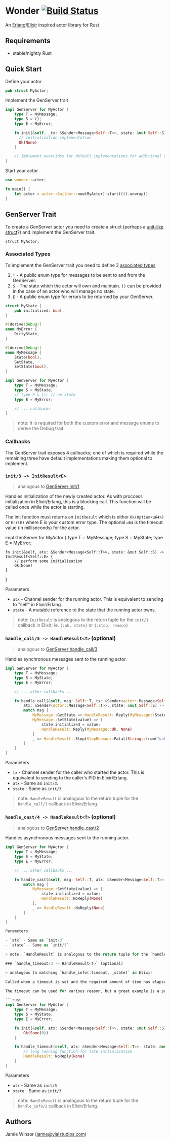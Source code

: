 # Wonder [![Build Status](https://travis-ci.org/reset/wonder.png?branch=master)](https://travis-ci.org/reset/wonder)

An [Erlang](http://www.erlang.org/doc/design_principles/gen_server_concepts.html)/[Elixir](http://elixir-lang.org/docs/stable/elixir/GenServer.html#content) inspired actor library for Rust

## Requirements

* stable/nightly Rust

## Quick Start

Define your actor

```rust
pub struct MyActor;
```

Implement the GenServer trait

```rust
impl GenServer for MyActor {
    type T = MyMessage;
    type S = ();
    type E = MyError;

    fn init(&self, _tx: &Sender<Message<Self::T>>, state: &mut Self::S) -> InitResult<Self::E> {
      // initialization implementation
      Ok(None)
    }

    // Implement overrides for default implementations for additional callbacks
}
```

Start your actor

```rust
use wonder::actor;

fn main() {
    let actor = actor::Builder::new(MyActor).start(()).unwrap();
}
```

## GenServer Trait

To create a GenServer actor you need to create a struct (perhaps a [unit-like struct](https://doc.rust-lang.org/book/structs.html#unit-like-structs)?) and implement the GenServer trait.

```
struct MyActor;
```

### Associated Types

To implement the GenServer trait you need to define 3 [associated types](https://doc.rust-lang.org/book/associated-types.html)

1. `T` - A public enum type for messages to be sent to and from the GenServer.
1. `S` - The state which the actor will own and maintain. `()` can be provided in the case of an actor who will manage no state.
1. `E` - A public enum type for errors to be returned by your GenServer.

```rust
struct MyState {
    pub initialized: bool,
}

#[derive(Debug)]
enum MyError {
    DirtyState,
}

#[derive(Debug)]
enum MyMessage {
    State(bool),
    GetState,
    SetState(bool),
}

impl GenServer for MyActor {
    type T = MyMessage;
    type S = MyState;
    // type S = (); // no state
    type E = MyError;

    // ... callbacks
}
```

> note: It is required for both the custom error and message enums to derive the Debug trait.

### Callbacks

The GenServer trait exposes 4 callbacks; one of which is required while the remaining three have default implementations making them optional to implement.

### `init/3 -> InitResult<E>`

> analogous to [GenServer:init/1](http://elixir-lang.org/docs/stable/elixir/GenServer.html#c:init/1)

Handles initialization of the newly created actor. As with proccess initialization in Elixir/Erlang, this is a blocking call. This function will be called once while the actor is starting.

The init function must returns an `InitResult` which is either `Ok(Option<u64>)` or `Err(E)` where E is your custom error type. The optional `u64` is the timeout value (in milliseconds) for the actor.

impl GenServer for MyActor {
    type T = MyMessage;
    type S = MyState;
    type E = MyError;

    fn init(&self, atx: &Sender<Message<Self::T>>, state: &mut Self::S) -> InitResult<Self::E> {
        // perform some initialization
        Ok(None)
    }
}

Parameters

- `atx` - Channel sender for the running actor. This is equivalent to sending to "self" in Elixir/Erlang.
- `state` - A mutable reference to the state that the running actor owns.

> note: `InitResult` is analogous to the return tuple for the `init/1` callback in Elixir; ie. `{:ok, state}` or `{:stop, reason}`

### `handle_call/5 -> HandleResult<T>` (optional)

> analogous to [GenServer:handle_call/3](http://elixir-lang.org/docs/stable/elixir/GenServer.html#c:handle_call/3)

Handles synchronous messages sent to the running actor.

```rust
impl GenServer for MyActor {
    type T = MyMessage;
    type S = MyState;
    type E = MyError;

    // ... other callbacks ...

    fn handle_call(&self, msg: Self::T, tx: &Sender<actor::Message<Self::T>>,
        atx: &Sender<actor::Message<Self::T>>, state: &mut Self::S) -> HandleResult<Self::T> {
        match msg {
            MyMessage::GetState => HandleResult::Reply(MyMessage::State(state.initialized), None),
            MyMessage::SetState(value) => {
                state.initialized = value;
                HandleResult::Reply(MyMessage::Ok, None)
            }
            _ => HandleResult::Stop(StopReason::Fatal(String::from("unhandled call")), None),
        }
    }
}
```

Parameters

- `tx` - Channel sender for the caller who started the actor. This is equivalent to sending to the caller's PID in Elixir/Erlang.
- `atx` - Same as `init/3`.
- `state` - Same as `init/3`.

> note: `HandleResult` is analogous to the return tuple for the `handle_call/3` callback in Elixir/Erlang.

### `handle_cast/4 -> HandleResult<T>` (optional)

> analogous to [GenServer:handle_cast/2](http://elixir-lang.org/docs/stable/elixir/GenServer.html#c:handle_cast/2)

Handles asynchronous messages sent to the running actor.

```rust
impl GenServer for MyActor {
    type T = MyMessage;
    type S = MyState;
    type E = MyError;

    // ... other callbacks ...

    fn handle_cast(&self, msg: Self::T, atx: &Sender<Message<Self::T>>, state: &mut Self::S) -> HandleResult<Self::T> {
        match msg {
            MyMessage::SetState(value) => {
                state.initialized = value;
                HandleResult::NoReply(None)
            },
            _ => HandleResult::NoReply(None)
        }
    }
}

Parameters

- `atx` - Same as `init/3`
- `state` - Same as `init/3`

> note: `HandleResult` is analogous to the return tuple for the `handle_cast/2` callback in Elixir/Erlang.

### `handle_timeout/3 -> HandleResult<T>` (optional)

> analogous to matching `handle_info(:timeout, _state)` in Elixir

Called when a timeout is set and the required amount of time has elapsed. A timeout can be set by including a timeout value in a `HandleResult` or `InitResult` returned by one of the GenServer callbacks.

The timeout can be used for various reason, but a great example is a pattern to perform late initialization. If your actor has a long running initialization period you can timeout immediately and perform initialization within the `handle_timeout` callback.

```rust
impl GenServer for MyActor {
    type T = MyMessage;
    type S = MyState;
    type E = MyError;

    fn init(&self, atx: &Sender<Message<Self::T>>, state: &mut Self::S) -> InitResult<Self::E> {
        Ok(Some(0))
    }

    fn handle_timeout(&self, atx: &Sender<Message<Self::T>>, state: &mut Self::S) -> HandleResult<Self::T> {
        // long running function for late initialization
        HandleResult::NoReply(None)
    }
}
```

Parameters

- `atx` - Same as `init/3`
- `state` - Same as `init/3`

> note: `HandleResult` is analogous to the return tuple for the `handle_info/2` callback in Elixir/Erlang.

## Authors

Jamie Winsor (<jamie@vialstudios.com>)
